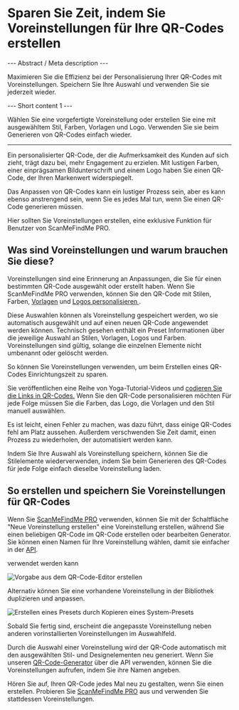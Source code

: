 <h1>Sparen Sie Zeit, indem Sie Voreinstellungen für Ihre QR-Codes erstellen</h1>

--- Abstract / Meta description ---

Maximieren Sie die Effizienz bei der Personalisierung Ihrer QR-Codes mit Voreinstellungen. Speichern Sie Ihre Auswahl und verwenden Sie sie jederzeit wieder.

--- Short content 1 ---

Wählen Sie eine vorgefertigte Voreinstellung oder erstellen Sie eine mit ausgewähltem Stil, Farben, Vorlagen und Logo. Verwenden Sie sie beim Generieren von QR-Codes einfach wieder.

----------

<p>Ein personalisierter QR-Code, der die Aufmerksamkeit des Kunden auf sich zieht, trägt dazu bei, mehr Engagement zu erzielen. Mit lustigen Farben, einer einprägsamen Bildunterschrift und einem Logo haben Sie einen QR-Code, der Ihren Markenwert widerspiegelt.</p>

<p>Das Anpassen von QR-Codes kann ein lustiger Prozess sein, aber es kann ebenso anstrengend sein, wenn Sie es jedes Mal tun, wenn Sie einen QR-Code generieren müssen. </p>

<p>Hier sollten Sie Voreinstellungen erstellen, eine exklusive Funktion für Benutzer von ScanMeFindMe PRO.</p>

<h2>Was sind Voreinstellungen und warum brauchen Sie diese?</h2>

<p>Voreinstellungen sind eine Erinnerung an Anpassungen, die Sie für einen bestimmten QR-Code ausgewählt oder erstellt haben. Wenn Sie ScanMeFindMe PRO verwenden, können Sie den QR-Code mit Stilen, Farben, <a href="#article:about_templates">Vorlagen</a> und <a href="#article:about_logos">Logos personalisieren </a>.</p>

<p>Diese Auswahlen können als Voreinstellung gespeichert werden, wo sie automatisch ausgewählt und auf einen neuen QR-Code angewendet werden können. Technisch gesehen enthält ein Preset Informationen über die jeweilige Auswahl an Stilen, Vorlagen, Logos und Farben. Voreinstellungen sind gültig, solange die einzelnen Elemente nicht umbenannt oder gelöscht werden. </p>

<p>So können Sie Voreinstellungen verwenden, um beim Erstellen eines QR-Codes Einrichtungszeit zu sparen. </p>

<p>Sie veröffentlichen eine Reihe von Yoga-Tutorial-Videos und <a href="#article:about_static">codieren Sie die Links in QR-Codes.</a> Wenn Sie den QR-Code personalisieren möchten Für jede Folge müssen Sie die Farben, das Logo, die Vorlagen und den Stil manuell auswählen.</p>

<p>Es ist leicht, einen Fehler zu machen, was dazu führt, dass einige QR-Codes fehl am Platz aussehen. Außerdem verschwenden Sie Zeit damit, einen Prozess zu wiederholen, der automatisiert werden kann. </p>

<p>Indem Sie Ihre Auswahl als Voreinstellung speichern, können Sie die Stilelemente wiederverwenden, indem Sie beim Generieren des QR-Codes für jede Folge einfach dieselbe Voreinstellung laden. </p>

<h2>So erstellen und speichern Sie Voreinstellungen für QR-Codes</h2>

<p>Wenn Sie <a href="#pro">ScanMeFindMe PRO</a> verwenden, können Sie mit der Schaltfläche "Neue Voreinstellung erstellen" eine Voreinstellung erstellen, während Sie einen beliebigen QR-Code im QR-Code erstellen oder bearbeiten Generator. Sie können einen Namen für Ihre Voreinstellung wählen, damit sie einfacher in der <a href="#about:api" title="QR-Code-API">API</a>.</p> verwendet werden kann

<p class="imageholder">
    <img src="https://media.scanmefindme.com/blog/about_presets/files/img 1 - Presets.png"
        alt="Vorgabe aus dem QR-Code-Editor erstellen">
</p>

<p>Alternativ können Sie eine vorhandene Voreinstellung in der Bibliothek duplizieren und anpassen. </p>

<p class="imageholder">
    <img src="https://media.scanmefindme.com/blog/about_presets/files/img 2 - customize preset.png"
        alt="Erstellen eines Presets durch Kopieren eines System-Presets">
</p>

<p>Sobald Sie fertig sind, erscheint die angepasste Voreinstellung neben anderen vorinstallierten Voreinstellungen im Auswahlfeld. </p>

<p>Durch die Auswahl einer Voreinstellung wird der QR-Code automatisch mit den ausgewählten Stil- und Designelementen neu generiert. Wenn Sie unseren <a href="#static:url">QR-Code-Generator</a> über die API verwenden, können Sie die Voreinstellungen aufrufen, indem Sie ihre Namen angeben.</p>

<p>Hören Sie auf, Ihren QR-Code jedes Mal neu zu gestalten, wenn Sie einen erstellen. Probieren Sie <a href="#pro">ScanMeFindMe PRO</a> aus und verwenden Sie stattdessen Voreinstellungen. </p>
